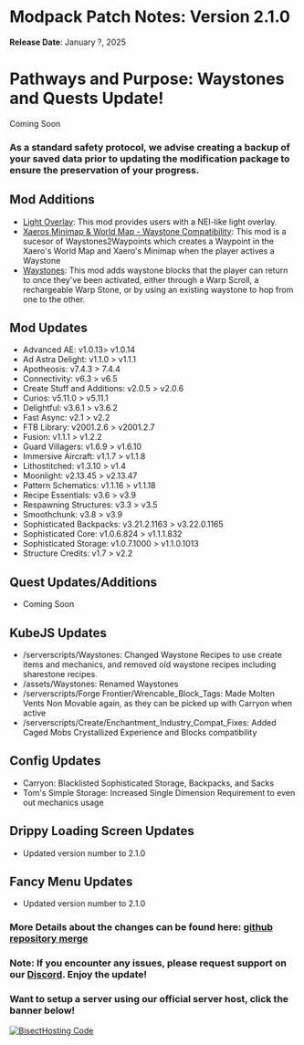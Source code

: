 # Modpack Patch Notes: Version 2.1.0
**Release Date**: January ?, 2025

# Pathways and Purpose: Waystones and Quests Update!

Coming Soon

### As a standard safety protocol, we advise creating a backup of your saved data prior to updating the modification package to ensure the preservation of your progress.

## Mod Additions
- [Light Overlay](https://www.curseforge.com/minecraft/mc-mods/light-overlay): This mod provides users with a NEI-like light overlay.
- [Xaeros Minimap & World Map - Waystone Compatibility](https://www.curseforge.com/minecraft/mc-mods/xaeros-minimap-world-map-waystones-compability): This mod is a sucesor of Waystones2Waypoints which creates a Waypoint in the Xaero's World Map and Xaero's Minimap when the player actives a Waystone
- [Waystones](https://www.curseforge.com/minecraft/mc-mods/waystones): This mod adds waystone blocks that the player can return to once they've been activated, either through a Warp Scroll, a rechargeable Warp Stone, or by using an existing waystone to hop from one to the other.
## Mod Updates
- Advanced AE: v1.0.13> v1.0.14
- Ad Astra Delight: v1.1.0 > v1.1.1
- Apotheosis: v7.4.3 > 7.4.4
- Connectivity: v6.3 > v6.5
- Create Stuff and Additions: v2.0.5 > v2.0.6
- Curios: v5.11.0 > v5.11.1
- Delightful: v3.6.1 > v3.6.2
- Fast Async: v2.1 > v2.2
- FTB Library: v2001.2.6 > v2001.2.7
- Fusion: v1.1.1 > v1.2.2
- Guard Villagers: v1.6.9 > v1.6.10
- Immersive Aircraft: v1.1.7 > v1.1.8
- Lithostitched: v1.3.10 > v1.4
- Moonlight: v2.13.45 > v2.13.47
- Pattern Schematics: v1.1.16 > v1.1.18
- Recipe Essentials: v3.6 > v3.9
- Respawning Structures: v3.3 > v3.5
- Smoothchunk: v3.8 > v3.9
- Sophisticated Backpacks: v3.21.2.1163 > v3.22.0.1165
- Sophisticated Core: v1.0.6.824 > v1.1.1.832
- Sophisticated Storage: v1.0.7.1000 > v1.1.0.1013
- Structure Credits: v1.7 > v2.2
## Quest Updates/Additions
- Coming Soon
## KubeJS Updates
- /serverscripts/Waystones: Changed Waystone Recipes to use create items and mechanics, and removed old waystone recipes including sharestone recipes.
- /assets/Waystones: Renamed Waystones
- /serverscripts/Forge Frontier/Wrencable_Block_Tags: Made Molten Vents Non Movable again, as they can be picked up with Carryon when active
- /serverscripts/Create/Enchantment_Industry_Compat_Fixes: Added Caged Mobs Crystallized Experience and Blocks compatibility
## Config Updates
- Carryon: Blacklisted Sophisticated Storage, Backpacks, and Sacks
- Tom's Simple Storage: Increased Single Dimension Requirement to even out mechanics usage
## Drippy Loading Screen Updates
- Updated version number to 2.1.0
## Fancy Menu Updates
- Updated version number to 2.1.0

### More Details about the changes can be found here: [github repository merge](https://github.com/M0nkeyPr0grammer/Create-Forge-Frontier/pull/?)

### Note: If you encounter any issues, please request support on our [Discord](https://discord.gg/quenZthXgy). Enjoy the update!

### Want to setup a server using our official server host, click the banner below!
[![BisectHosting Code](https://raw.githubusercontent.com/M0nkeyPr0grammer/Landscapes-Reimagined/main/BH_Landscape_Reimagined.png)](https://bisecthosting.com/M0nkeyPr0grammer?r=curseforge+chanelog)